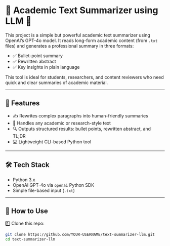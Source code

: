 # 📘 Academic Text Summarizer using LLM 🤖

This project is a simple but powerful academic text summarizer using OpenAI’s GPT-4o model. It reads long-form academic content (from `.txt` files) and generates a professional summary in three formats:

- ✅ Bullet-point summary  
- ✅ Rewritten abstract  
- ✅ Key insights in plain language

This tool is ideal for students, researchers, and content reviewers who need quick and clear summaries of academic material.

---

## 🧠 Features

- ✍️ Rewrites complex paragraphs into human-friendly summaries
- 📄 Handles any academic or research-style text
- 🔍 Outputs structured results: bullet points, rewritten abstract, and TL;DR
- 💻 Lightweight CLI-based Python tool

---

## 🛠 Tech Stack

- Python 3.x
- OpenAI GPT-4o via `openai` Python SDK
- Simple file-based input (`.txt`)

---

## 🚀 How to Use

1️⃣ Clone this repo:

```bash
git clone https://github.com/YOUR-USERNAME/text-summarizer-llm.git
cd text-summarizer-llm
